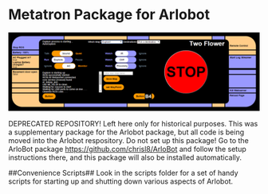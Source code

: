 Metatron Package for Arlobot
============================

![Alt text](/screenshots/robotControlPanel.png?raw=true "Control Panel")

DEPRECATED REPOSITORY! Left here only for historical purposes.
This was a supplementary package for the Arlobot package, but all code is being moved into the Arlobot respository.
Do not set up this package!
Go to the ArloBot package https://github.com/chrisl8/ArloBot and follow the setup instructions there, and this package will also be installed automatically.

##Convenience Scripts##
Look in the scripts folder for a set of handy scripts for starting up and shutting down various aspects of Arlobot.
